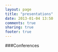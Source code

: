 ```yaml
---
layout: page
title: "presentations"
date: 2013-01-04 13:50
comments: true
sharing: true
footer: true
---
```


###Conferences

<div class="lanyrd-target-splat"><a href="http://lanyrd.com/profile/jdcravens/" class="lanyrd-splat lanyrd-number-20 laynard-context-past lanyrd-type-speaking lanyrd-template-detailed" rel="me"></a></div>
